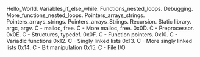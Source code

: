 Hello_World.
Variables_if_else_while.
Functions_nested_loops.
Debugging.
More_functions_nested_loops. 
Pointers_arrays_strings.
Pointers_arrays_strings.
Pointers_arrays_Strings.
Recursion.
Static library.
argc, argv.
C - malloc, free.
C - More malloc, free.
0x0D. C - Preprocessor.
0x0E. C - Structures, typedef.
0x0F. C - Function pointers.
0x10. C - Variadic functions
0x12. C - Singly linked lists
0x13. C - More singly linked lists
0x14. C - Bit manipulation
0x15. C - File I/O
